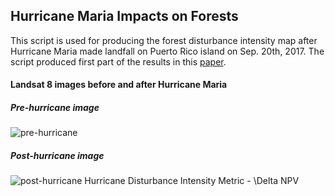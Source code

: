## Hurricane Maria Impacts on Forests
This script is used for producing the forest disturbance intensity map after Hurricane Maria made landfall on Puerto Rico island on Sep. 20th, 2017.
The script produced first part of the results in this [paper](https://www.sciencedirect.com/science/article/abs/pii/S0034425720303102).

#### Landsat 8 images before and after Hurricane Maria
##### Pre-hurricane image
![pre-hurricane](https://github.com/ylfeng93/Hurricane-Maria-Impacts-on-Forests/blob/main/docs:imgs/Screen%20Shot%202021-01-13%20at%2010.19.18%20AM.png)
##### Post-hurricane image
![post-hurricane](https://github.com/ylfeng93/Hurricane-Maria-Impacts-on-Forests/blob/main/docs:imgs/Screen%20Shot%202021-01-13%20at%2010.19.31%20AM.png)
Hurricane Disturbance Intensity Metric - \Delta NPV
